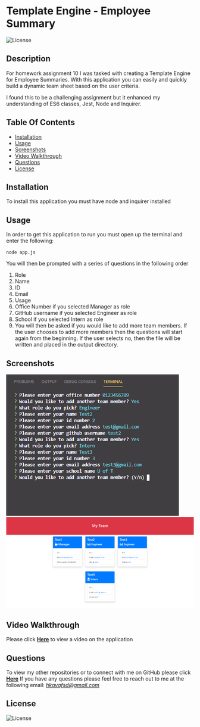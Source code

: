 
# Template Engine - Employee Summary
![License](https://img.shields.io/badge/License%3A-MIT-darkgreen.svg)

## Description
For homework assignment 10 I was tasked with creating a Template Engine for Employee Summaries. With this application you can easily and quickly build a dynamic team sheet based on the user criteria. 

I found this to be a challenging assignment but it enhanced my understanding of ES6 classes, Jest, Node and Inquirer.

## Table Of Contents
- [Installation](#Installation)
- [Usage](#Usage)
- [Screenshots](#Screenshots)
- [Video Walkthrough](#Video-Walkthrough)
- [Questions](#Questions)
- [License](#License)

## Installation
To install this application you must have node and inquirer installed

## Usage
In order to get this application to run you must open up the terminal and enter the following:

```
node app.js
```
You will then be prompted with a series of questions in the following order

1. Role
2. Name
3. ID
4. Email
5. Usage
6. Office Number if you selected Manager as role
7. GitHub username if you selected Engineer as role
8. School if you selected Intern as role
9. You will then be asked if you would like to add more team members. If the user chooses to add more members then the questions will start again from the beginning. If the user selects no, then the file will be written and placed in the output directory.

## Screenshots
![](/assets/images/ScreenshotTwo.PNG)
![](/assets/images/ScreenshotOne.PNG)



## Video Walkthrough  
Please click **[Here](https://youtu.be/mR7uePdATIk)** to view a video on the application

## Questions
To view my other repositories or to connect with me on GitHub please click **[Here](https://github.com/HustinKava/)**
If you have any questions please feel free to reach out to me at the following email: *hkavafsd@gmail.com*

## License
![License](https://img.shields.io/badge/License%3A-MIT-darkgreen.svg)
